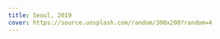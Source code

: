 ```yaml
---
title: Seoul, 2019
cover: https://source.unsplash.com/random/300x200?random=4
---
```


<img src="https://source.unsplash.com/random/1200x720?random=1" alt="">
<img src="https://source.unsplash.com/random/1200x720?random=2" alt="">
<img src="https://source.unsplash.com/random/1200x720?random=3" alt="">
<img src="https://source.unsplash.com/random/1200x720?random=4" alt="">
<img src="https://source.unsplash.com/random/1200x720?random=5" alt="">
<img src="https://source.unsplash.com/random/1200x720?random=6" alt="">
